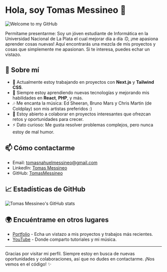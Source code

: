 # Hola, soy Tomas Messineo 👋

![Welcome to my GitHub](https://i.imgur.com/Sy9lHrz.png)

Permítame presentarme: Soy un jóven estudiante de Informática en la Universidad Nacional de La Plata el cual mejorar día a día :D, ¡me apasiona aprender cosas nuevas! Aquí encontrarás una mezcla de mis proyectos y cosas que simplemente me apasionan. Si te interesa, puedes echar un vistazo.

## 🚀 Sobre mí
- 🔭 Actualmente estoy trabajando en proyectos con **Next.js** y **Tailwind CSS**.
- 🌱 Siempre estoy aprendiendo nuevas tecnologías y mejorando mis habilidades en **React**, **PHP**, y más.
- 🎶 Me encanta la música: Ed Sheeran, Bruno Mars y Chris Martin (de Coldplay) son mis artistas preferidos :)
- 🎯 Estoy abierto a colaborar en proyectos interesantes que ofrezcan retos y oportunidades para crecer.
- ⚡ Dato curioso: Me gusta resolver problemas complejos, pero nunca estoy de mal humor.

## 📫 Cómo contactarme
- Email: tomasnahuelmessineo@gmail.com
- LinkedIn: [Tomas Messineo](https://www.linkedin.com/in/tomasmessineo/)
- GitHub: [TomasMessineo](https://github.com/TomasMessineo)

## 📈 Estadísticas de GitHub
![Tomas Messineo's GitHub stats](https://github-readme-stats.vercel.app/api?username=TomasMessineo&show_icons=true&theme=radical)

## 🌍 Encuéntrame en otros lugares
- [Portfolio](https://tomasmessineo.com) - Echa un vistazo a mis proyectos y trabajos más recientes.
- [YouTube](https://youtube.com/tomasmessineo) - Donde comparto tutoriales y mi música.

---

Gracias por visitar mi perfil. Siempre estoy en busca de nuevas oportunidades y colaboraciones, así que no dudes en contactarme. ¡Nos vemos en el código! ✨
